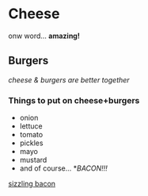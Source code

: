 # Cheese
onw word...
**amazing!**

## Burgers
*cheese & burgers are better together*

### Things to put on cheese+burgers

* onion
* lettuce
* tomato
* pickles
* mayo
* mustard
* and of course... **BACON!!!*

[sizzling bacon](http://giphygifs.s3.amazonaws.com/media/PJ3wMa5ImiVY4/giphy.gif)
